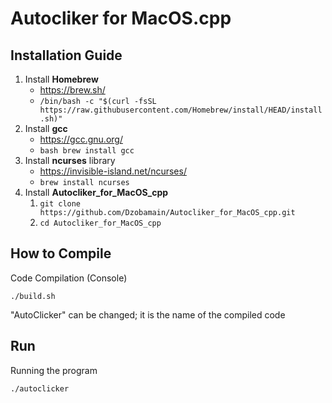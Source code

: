 # Autocliker for MacOS.cpp
## Installation Guide

1. Install **Homebrew**
   + https://brew.sh/
   + ```/bin/bash -c "$(curl -fsSL https://raw.githubusercontent.com/Homebrew/install/HEAD/install.sh)"```
2. Install **gcc**
    + https://gcc.gnu.org/
    + ```bash brew install gcc```
3. Install **ncurses** library
    + https://invisible-island.net/ncurses/
    + ```brew install ncurses```
4. Install **Autocliker_for_MacOS_cpp**
    1. ```git clone https://github.com/Dzobamain/Autocliker_for_MacOS_cpp.git```
    2. ```cd Autocliker_for_MacOS_cpp```
   
## How to Compile

Code Compilation (Console)
```
./build.sh
```
"AutoClicker" can be changed; it is the name of the compiled code  

## Run
Running the program
```
./autoclicker
````




